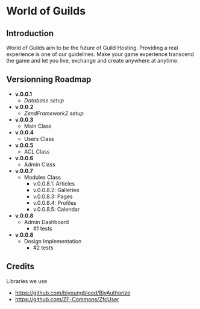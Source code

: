 World of Guilds
=======================

Introduction
------------
World of Guilds aim to be the future of Guild Hosting. Providing a real experience is one of our guidelines.
Make your game experience transcend the game and let you live, exchange and create anywhere at anytime.


Versionning Roadmap
------------

*   __v.0.0.1__
    *  _Database setup_
*   __v.0.0.2__
    *  _ZendFramework2 setup_
*   __v.0.0.3__
    *  Main Class
*   __v.0.0.4__
    *  Users Class
*   __v.0.0.5__
    *  ACL Class
*   __v.0.0.6__
    *  Admin Class
*   __v.0.0.7__
    *  Modules Class
        *  v.0.0.8.1: Articles
        *  v.0.0.8.2: Galleries
        *  v.0.0.8.3: Pages
        *  v.0.0.8.4: Profiles
        *  v.0.0.8.5: Calendar
*   __v.0.0.8__
    *  Admin Dashboard
        *  #1 tests
*   __v.0.0.8__
    *  Design Implementation
        *  #2 tests

Credits
------------

Libraries we use

*   https://github.com/bjyoungblood/BjyAuthorize
*   https://github.com/ZF-Commons/ZfcUser
